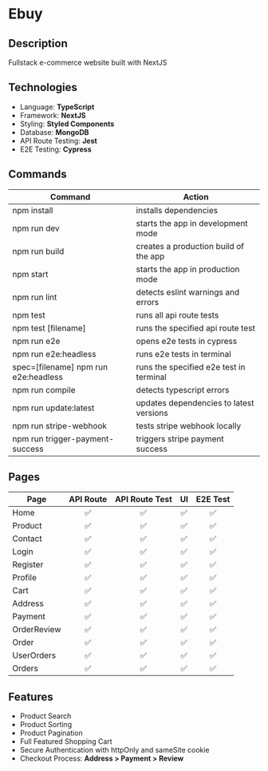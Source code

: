 # Ebuy

## Description

Fullstack e-commerce website built with NextJS

## Technologies

- Language: **TypeScript**
- Framework: **NextJS**
- Styling: **Styled Components**
- Database: **MongoDB**
- API Route Testing: **Jest**
- E2E Testing: **Cypress**

## Commands

| Command                              | Action                                  |
| ------------------------------------ | --------------------------------------- |
| npm install                          | installs dependencies                   |
| npm run dev                          | starts the app in development mode      |
| npm run build                        | creates a production build of the app   |
| npm start                            | starts the app in production mode       |
| npm run lint                         | detects eslint warnings and errors      |
| npm test                             | runs all api route tests                |
| npm test [filename]                  | runs the specified api route test       |
| npm run e2e                          | opens e2e tests in cypress              |
| npm run e2e:headless                 | runs e2e tests in terminal              |
| spec=[filename] npm run e2e:headless | runs the specified e2e test in terminal |
| npm run compile                      | detects typescript errors               |
| npm run update:latest                | updates dependencies to latest versions |
| npm run stripe-webhook               | tests stripe webhook locally            |
| npm run trigger-payment-success      | triggers stripe payment success         |

## Pages

| Page        | API Route | API Route Test | UI  | E2E Test |
| ----------- | :-------: | :------------: | :-: | :------: |
| Home        |    ✅     |       ✅       | ✅  |    ✅    |
| Product     |    ✅     |       ✅       | ✅  |    ✅    |
| Contact     |    ✅     |       ✅       | ✅  |    ✅    |
| Login       |    ✅     |       ✅       | ✅  |    ✅    |
| Register    |    ✅     |       ✅       | ✅  |    ✅    |
| Profile     |    ✅     |       ✅       | ✅  |    ✅    |
| Cart        |    ✅     |       ✅       | ✅  |    ✅    |
| Address     |    ✅     |       ✅       | ✅  |    ✅    |
| Payment     |    ✅     |       ✅       | ✅  |    ✅    |
| OrderReview |    ✅     |       ✅       | ✅  |    ✅    |
| Order       |    ✅     |       ✅       | ✅  |    ✅    |
| UserOrders  |    ✅     |       ✅       | ✅  |    ✅    |
| Orders      |    ✅     |       ✅       | ✅  |    ✅    |

## Features

- Product Search
- Product Sorting
- Product Pagination
- Full Featured Shopping Cart
- Secure Authentication with httpOnly and sameSite cookie
- Checkout Process: **Address > Payment > Review**
